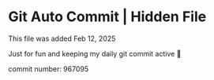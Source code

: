 # Git Auto Commit | Hidden File

This file was added Feb 12, 2025

Just for fun and keeping my daily git commit active 🤪

commit number: 967095
